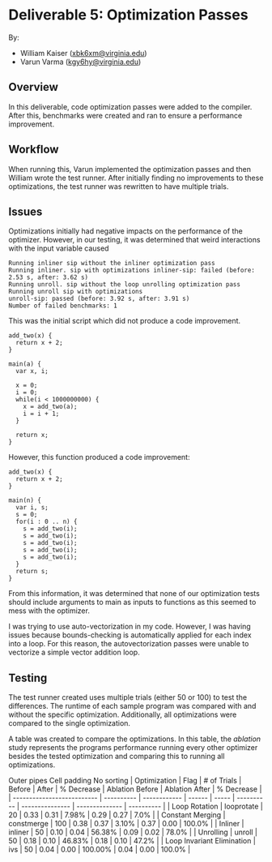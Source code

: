 # Deliverable 5: Optimization Passes

By:

- William Kaiser (xbk6xm@virginia.edu)
- Varun Varma (kgy6hy@virginia.edu)

## Overview

In this deliverable, code optimization passes were added to the compiler. After this, benchmarks were created and ran to ensure a performance improvement.

## Workflow

When running this, Varun implemented the optimization passes and then William wrote the test runner. After initially finding no improvements to these optimizations, the test runner was rewritten to have multiple trials.

## Issues

Optimizations initially had negative impacts on the performance of the optimizer. However, in our testing, it was determined that weird interactions with the input variable caused 

```console
Running inliner sip without the inliner optimization pass
Running inliner. sip with optimizations inliner-sip: failed (before: 2.53 s, after: 3.62 s)
Running unroll. sip without the loop unrolling optimization pass
Running unroll sip with optimizations
unroll-sip: passed (before: 3.92 s, after: 3.91 s)
Number of failed benchmarks: 1
```

This was the initial script which did not produce a code improvement.

```
add_two(x) {
  return x + 2;
}

main(a) {
  var x, i;

  x = 0;
  i = 0;
  while(i < 1000000000) {
    x = add_two(a);
    i = i + 1;
  }
  
  return x;
}
```

However, this function produced a code improvement:

```console
add_two(x) {
  return x + 2;
}

main(n) {
  var i, s;
  s = 0;
  for(i : 0 .. n) {
    s = add_two(i);
    s = add_two(i);
    s = add_two(i);
    s = add_two(i);
    s = add_two(i);
  }
  return s;
}
```

From this information, it was determined that none of our optimization tests should include arguments to main as inputs to functions as this seemed to mess with the optimizer.

I was trying to use auto-vectorization in my code. However, I was having issues because bounds-checking is automatically applied for each index into a loop. For this reason, the autovectorization passes were unable to vectorize a simple vector addition loop.

## Testing

The test runner created uses multiple trials (either 50 or 100) to test the differences. The runtime of each sample program was compared with and without the specific optimization. Additionally, all optimizations were compared to the single optimization.

A table was created to compare the optimizations. In this table, the *ablation* study represents the programs performance running every other optimizer besides the tested optimization and comparing this to running all optimizations.

 Outer pipes  Cell padding 
No sorting
| Optimization               | Flag       | \# of Trials | Before | After | % Decrease | Ablation Before | Ablation After | % Decrease |
| -------------------------- | ---------- | ------------ | ------ | ----- | ---------- | --------------- | -------------- | ---------- |
| Loop Rotation              | looprotate | 20           | 0.33   | 0.31  | 7.98%      | 0.29            | 0.27           | 7.0%       |
| Constant Merging           | constmerge | 100          | 0.38   | 0.37  | 3.10%      | 0.37            | 0.00           | 100.0%     |
| Inliner                    | inliner    | 50           | 0.10   | 0.04  | 56.38%     | 0.09            | 0.02           | 78.0%      |
| Unrolling                  | unroll     | 50           | 0.18   | 0.10  | 46.83%     | 0.18            | 0.10           | 47.2%      |
| Loop Invariant Elimination | ivs        | 50           | 0.04   | 0.00  | 100.00%    | 0.04            | 0.00           | 100.0%     |

